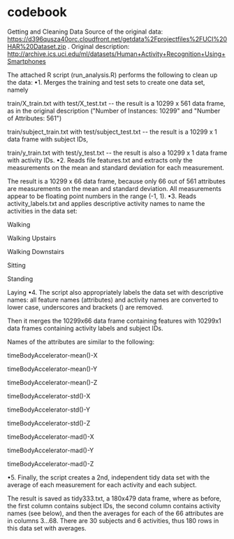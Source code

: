 codebook
===========

Getting and Cleaning Data
Source of the original data: https://d396qusza40orc.cloudfront.net/getdata%2Fprojectfiles%2FUCI%20HAR%20Dataset.zip . Original description: http://archive.ics.uci.edu/ml/datasets/Human+Activity+Recognition+Using+Smartphones

The attached R script (run_analysis.R) performs the following to clean up the data:
•1. Merges the training and test sets to create one data set, namely

train/X_train.txt with test/X_test.txt -- the result is a 10299 x 561 data frame, as in the original description ("Number of Instances: 10299" and "Number of Attributes: 561")

train/subject_train.txt with test/subject_test.txt -- the result is a 10299 x 1 data frame with subject IDs,

train/y_train.txt with test/y_test.txt -- the result is also a 10299 x 1 data frame with activity IDs.
•2. Reads file features.txt and extracts only the measurements on the mean and standard deviation for each measurement.

The result is a 10299 x 66 data frame, because only 66 out of 561 attributes are measurements on the mean and standard deviation. All measurements appear to be floating point numbers in the range (-1, 1).
•3. Reads activity_labels.txt and applies descriptive activity names to name the activities in the data set:

Walking

Walking Upstairs

Walking Downstairs

Sitting

Standing

Laying
•4. The script also appropriately labels the data set with descriptive names: all feature names (attributes) and activity names are converted to lower case, underscores and brackets () are removed.

Then it merges the 10299x66 data frame containing features with 10299x1 data frames containing activity labels and subject IDs.

Names of the attributes are similar to the following:

timeBodyAccelerator-mean()-X

timeBodyAccelerator-mean()-Y

timeBodyAccelerator-mean()-Z

timeBodyAccelerator-std()-X

timeBodyAccelerator-std()-Y

timeBodyAccelerator-std()-Z

timeBodyAccelerator-mad()-X

timeBodyAccelerator-mad()-Y

timeBodyAccelerator-mad()-Z

•5. Finally, the script creates a 2nd, independent tidy data set with the average of each measurement for each activity and each subject.

The result is saved as tidy333.txt, a 180x479 data frame, where as before, the first column contains subject IDs, the second column contains activity names (see below), and then the averages for each of the 66 attributes are in columns 3...68. There are 30 subjects and 6 activities, thus 180 rows in this data set with averages.

